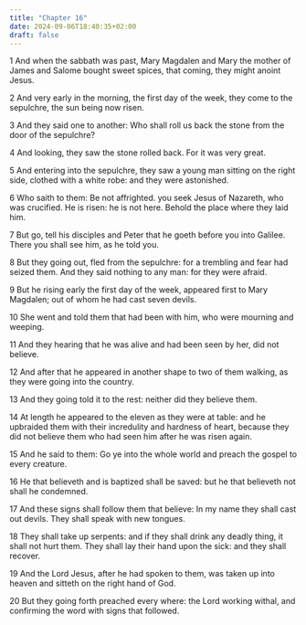 ```yaml
---
title: "Chapter 16"
date: 2024-09-06T18:40:35+02:00
draft: false
---
```




1 And when the sabbath was past, Mary Magdalen and Mary the mother of James and Salome bought sweet spices, that coming, they might anoint Jesus.

2 And very early in the morning, the first day of the week, they come to the sepulchre, the sun being now risen.

3 And they said one to another: Who shall roll us back the stone from the door of the sepulchre?

4 And looking, they saw the stone rolled back. For it was very great.

5 And entering into the sepulchre, they saw a young man sitting on the right side, clothed with a white robe: and they were astonished.

6 Who saith to them: Be not affrighted. you seek Jesus of Nazareth, who was crucified. He is risen: he is not here. Behold the place where they laid him.

7 But go, tell his disciples and Peter that he goeth before you into Galilee. There you shall see him, as he told you.

8 But they going out, fled from the sepulchre: for a trembling and fear had seized them. And they said nothing to any man: for they were afraid.

9 But he rising early the first day of the week, appeared first to Mary Magdalen; out of whom he had cast seven devils.

10 She went and told them that had been with him, who were mourning and weeping.

11 And they hearing that he was alive and had been seen by her, did not believe.

12 And after that he appeared in another shape to two of them walking, as they were going into the country.

13 And they going told it to the rest: neither did they believe them.

14 At length he appeared to the eleven as they were at table: and he upbraided them with their incredulity and hardness of heart, because they did not believe them who had seen him after he was risen again.

15 And he said to them: Go ye into the whole world and preach the gospel to every creature.

16 He that believeth and is baptized shall be saved: but he that believeth not shall he condemned.

17 And these signs shall follow them that believe: In my name they shall cast out devils. They shall speak with new tongues.

18 They shall take up serpents: and if they shall drink any deadly thing, it shall not hurt them. They shall lay their hand upon the sick: and they shall recover.

19 And the Lord Jesus, after he had spoken to them, was taken up into heaven and sitteth on the right hand of God.

20 But they going forth preached every where: the Lord working withal, and confirming the word with signs that followed.


